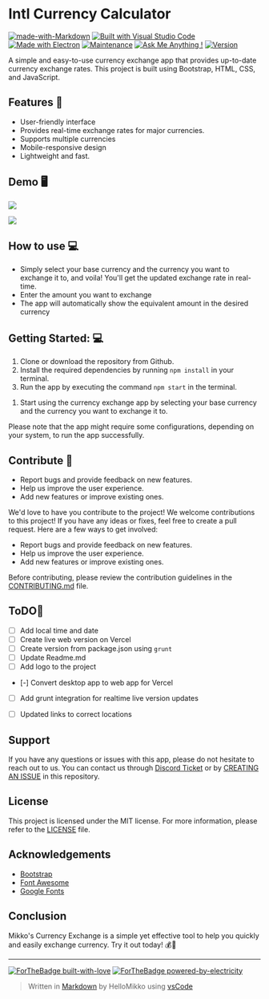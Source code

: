 Intl Currency Calculator
=========================

[![made-with-Markdown](https://img.shields.io/badge/Made%20with-Markdown-1f425f.svg)](http://commonmark.org/) 
[![Built with Visual Studio Code](https://img.shields.io/badge/Built%20with-Visual%20Studio%20Code-brightgreen.svg?style=flat-square&logo=visual-studio-code)](https://code.visualstudio.com/) 
[![Made with Electron](https://img.shields.io/badge/Made%20with-Electron-blue)](https://electronjs.org/) [![Maintenance](https://img.shields.io/badge/Maintained%3F-yes-green.svg)](https://github.com/BraXon-Devs/Intl-Currency-Calc/graphs/commit-activity) [![Ask Me Anything !](https://img.shields.io/badge/Ask%20me-anything-1abc9c.svg)](https://github.com/BraXon-Devs/Intl-Currency-Calc/issues/new)
[![Version](https://img.shields.io/badge/version-1.0.0-brightgreen.svg)](https://github.com/BraXon-Devs/Intl-Currency-Calc)


A simple and easy-to-use currency exchange app that provides up-to-date currency exchange rates. This project is built using Bootstrap, HTML, CSS, and JavaScript.

Features 🎉
-----------

-   User-friendly interface
-   Provides real-time exchange rates for major currencies.
-   Supports multiple currencies
-   Mobile-responsive design
-   Lightweight and fast.


Demo 🖥️
-----------
![](https://i.imgur.com/pJWPLG0.png)


![](https://i.imgur.com/AvTSqkH.png)




How to use 💻
-------------

-   Simply select your base currency and the currency you want to exchange it to, and voila! You'll get the updated exchange rate in real-time.
-   Enter the amount you want to exchange
-   The app will automatically show the equivalent amount in the desired currency


Getting Started: 💻
-------------
1.  Clone or download the repository from Github.
2.  Install the required dependencies by running `npm install` in your terminal.
3.  Run the app by executing the command `npm start` in the terminal.
<!-- 4.  Open the app in your browser at [http://localhost:3000](http://localhost:3000/). -->
1.  Start using the currency exchange app by selecting your base currency and the currency you want to exchange it to.

Please note that the app might require some configurations, depending on your system, to run the app successfully.


Contribute 🤝
-------------

-   Report bugs and provide feedback on new features.
-   Help us improve the user experience.
-   Add new features or improve existing ones.

We'd love to have you contribute to the project! We welcome contributions to this project! If you have any ideas or fixes, feel free to create a pull request. 
Here are a few ways to get involved:
- Report bugs and provide feedback on new features.
- Help us improve the user experience.
- Add new features or improve existing ones.

Before contributing, please review the contribution guidelines in the [CONTRIBUTING.md](https://github.com/BraXon-Devs/Intl-Currency-Calc/blob/master/CONTRIBUTING.md) file.

ToDO📙
-------------

- [ ] Add local time and date
- [ ] Create live web version on Vercel
- [ ] Create version from package.json using `grunt`
- [ ] Update Readme.md
- [ ] Add logo to the project
- [-] Convert desktop app to web app for Vercel
- [ ] Add grunt integration for realtime live version updates
- [ ] Updated links to correct locations



Support
-------

If you have any questions or issues with this app, please do not hesitate to reach out to us. You can contact us through [Discord Ticket](https://discord.com/channels/696795642768523394/925245909707669534) or by [CREATING AN ISSUE](https://github.com/HelloMikko/Intl-Currency-Calc/issues) in this repository.

License
-------

This project is licensed under the MIT license. For more information, please refer to the [LICENSE](https://github.com/BraXon-Devs/Intl-Currency-Calc/blob/master/LICENSE) file.

Acknowledgements
----------------

-   [Bootstrap](https://getbootstrap.com/)
-   [Font Awesome](https://fontawesome.com/)
-   [Google Fonts](https://fonts.google.com/)

Conclusion
----------

Mikko's Currency Exchange is a simple yet effective tool to help you quickly and easily exchange currency. Try it out today! 💰💱

* * * * *

[![ForTheBadge built-with-love](http://forthebadge.com/images/badges/built-with-love.svg)](https://github.com/HelloMikko/Intl-Currency-Calc)
[![ForTheBadge powered-by-electricity](http://forthebadge.com/images/badges/powered-by-electricity.svg)](https://github.com/BraXon-Devs)




> Written in [Markdown](https://code.visualstudio.com/docs/languages/markdown) by HelloMikko using [vsCode](https://code.visualstudio.com)
